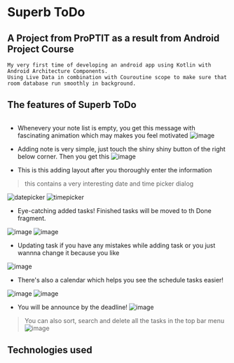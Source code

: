 # Superb ToDo 
## A Project from ProPTIT as a result from Android Project Course
```
My very first time of developing an android app using Kotlin with Android Architecture Components. 
Using Live Data in combination with Couroutine scope to make sure that room database run smoothly in background.
```
## The features of Superb ToDo
```Like any others note apps, Superb ToDo has basic features for instance: adding notes, deleting notes, updating notes, sorting notes , searching notes ,... Which is very simple to implement.
```
- Whenevery your note list is empty, you get this message with fascinating animation which may makes you feel motivated
![image](https://user-images.githubusercontent.com/90551685/192421285-f1eac95c-e107-487f-8f8e-72e16b6b0dac.png)

- Adding note is very simple, just touch the shiny shiny button of the right below corner. Then you get this 
  ![image](https://user-images.githubusercontent.com/90551685/192421425-c505f3fa-703f-4ae9-b0d5-c772d0e2c3db.png)

- This is this adding layout after you thoroughly enter the information
 > this contains a very interesting date and time picker dialog

 ![datepicker](https://user-images.githubusercontent.com/90551685/192437768-b78eefb2-a8df-48f7-aa96-307629ddaa8b.PNG)
![timepicker](https://user-images.githubusercontent.com/90551685/192437777-abfc0358-2134-4a66-bb02-b3abfecad14e.PNG)
- Eye-catching added tasks! Finished tasks will be moved to th Done fragment.

![image](https://user-images.githubusercontent.com/90551685/192457014-972b4a90-6d4b-44fe-a9e8-3f64d4c82bb4.png)
![image](https://user-images.githubusercontent.com/90551685/192457460-b4c7888e-c3be-4a71-b38c-9f2fa103131d.png)

- Updating task if you have any mistakes while adding task or you just wannna change it because you like

![image](https://user-images.githubusercontent.com/90551685/192459867-b357d024-06dc-43bf-9276-697c2f28bc23.png)

- There's also a calendar which helps you see the schedule tasks easier!

![image](https://user-images.githubusercontent.com/90551685/192458302-4c376785-476a-4c71-9611-f37ef61a2fe4.png)
![image](https://user-images.githubusercontent.com/90551685/192458353-f4837dfe-1696-4800-a93d-e06d671d0e76.png)

- You will be announce by the deadline! 
![image](https://user-images.githubusercontent.com/90551685/192458516-ca903172-20a8-467b-8d08-737b69715ccf.png)

>You can also sort, search and delete all the tasks in the top bar menu
![image](https://user-images.githubusercontent.com/90551685/192459042-6cad1e3e-f731-4e19-8128-aafe58fab5bb.png)

## Technologies used
```Very first time develop an app using Kotlin makes me feel really confused cuz there is too many things to learn. But I am still able to implement stuffs though I am not thoroughtly get it how it works.
```





